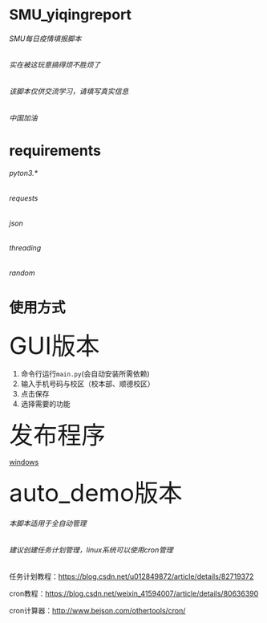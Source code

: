 # SMU_yiqingreport
###### SMU每日疫情填报脚本  
###### 实在被这玩意搞得烦不胜烦了  
###### 该脚本仅供交流学习，请填写真实信息  
###### 中国加油  

# requirements  
###### pyton3.*  
###### requests  
###### json  
###### threading  
###### random  

# 使用方式
<font size=20>GUI版本</font>
1. 命令行运行`main.py`(会自动安装所需依赖)
2. 输入手机号码与校区（校本部、顺德校区）
3. 点击保存
4. 选择需要的功能  

<font size=10>发布程序</font>  

[windows](https://github.com/ivo-ou/SMU_yiqingreport/releases)

<font size=20>auto_demo版本</font>
###### 本脚本适用于全自动管理
###### 建议创建任务计划管理，linux系统可以使用cron管理  

任务计划教程：https://blog.csdn.net/u012849872/article/details/82719372  

cron教程：https://blog.csdn.net/weixin_41594007/article/details/80636390  

cron计算器：http://www.bejson.com/othertools/cron/


